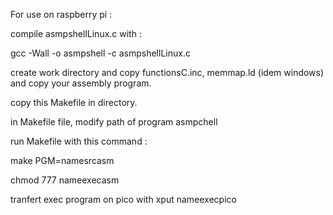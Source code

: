 For use on raspberry pi :

compile asmpshellLinux.c with :

 gcc -Wall -o asmpshell -c asmpshellLinux.c
 
 create work directory and copy functionsC.inc, memmap.ld (idem windows) and copy your assembly program.

copy this Makefile in directory.

in Makefile file, modify path of program asmpchell

run Makefile with this command :

make PGM=namesrcasm

chmod 777 nameexecasm 

tranfert exec program on pico with xput nameexecpico


